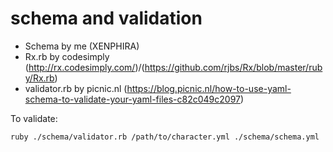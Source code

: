 # schema and validation

 - Schema by me (XENPHIRA)
 - Rx.rb by codesimply (http://rx.codesimply.com/)/(https://github.com/rjbs/Rx/blob/master/ruby/Rx.rb)
 - validator.rb by picnic.nl (https://blog.picnic.nl/how-to-use-yaml-schema-to-validate-your-yaml-files-c82c049c2097)

 To validate:
 ```sh
ruby ./schema/validator.rb /path/to/character.yml ./schema/schema.yml
 ```